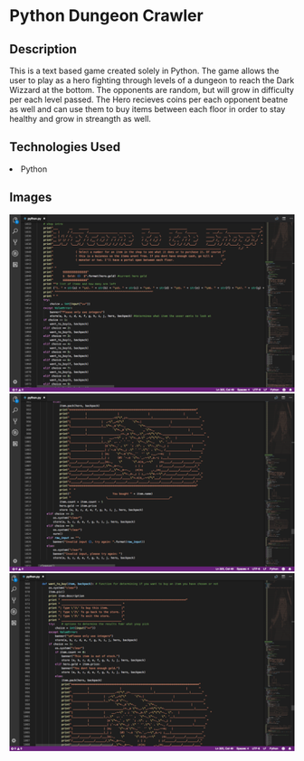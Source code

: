 <h1>Python Dungeon Crawler</h1>


<h2>Description</h2>
This is a text based game created solely in Python. The game allows the user to play as a hero fighting through levels of a dungeon to reach the Dark Wizzard at the bottom. The opponents are random, but will grow in difficulty per each level passed. The Hero recieves coins per each opponent beatne as well and can use them to buy items between each floor in order to stay healthy and grow in streangth as well.  

<h2>Technologies Used</h2>
<li>Python</li>
<h2>Images</h2>

<img src="./P7.png">

<img src="./P6.png">

<img src="./P5.png">

